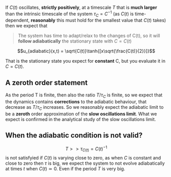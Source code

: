 
If $C(t)$ oscillates, **strictly positively**, at a timescale $T$ that is **much larger** than the intrinsic timescale of the system $\tau_{C}=C^{-1}$ (as $C(t)$ is time-dependent, **reasonably** this must hold for the smallest value that $C(t)$ takes) then we expect that

> The system has time to adapt/relax to the changes of C(t), so it will **follow adiabatically** the stationary state with $C=C(t)$  

$$u_{adiabatic}(x,t) = \sqrt{C(t)}\tanh{[x\sqrt{\frac{C(t)}{2}}]}$$

  

That is the stationary state you expect for **constant** C, but you evaluate it in $C=C(t)$.

## A zeroth order statement
As the period T is finite, then also the ratio $T/\tau_C$ is finite, so we expect that the dynamics contains **corrections** to the adiabatic behaviour, that decrease as  $T/\tau_C$ increases. So we reasonably expect the adiabatic limit to be a **zeroth** order approximation of the **slow oscillations limit**. What we expect is confirmed in the analytical study of the slow oscillations limit.
  

## When the adiabatic condition is not valid?
  $$T >> \tau_{C(t)} = C(t)^{-1}$$
is not satisfyied if $C(t)$ is varying close to zero, as when $C$ is constant and close to zero then $\tau$ is big, we expect the system to not evolve adiabatically at times $t$ when $C(t)\simeq 0$. Even if the period $T$ is very big.